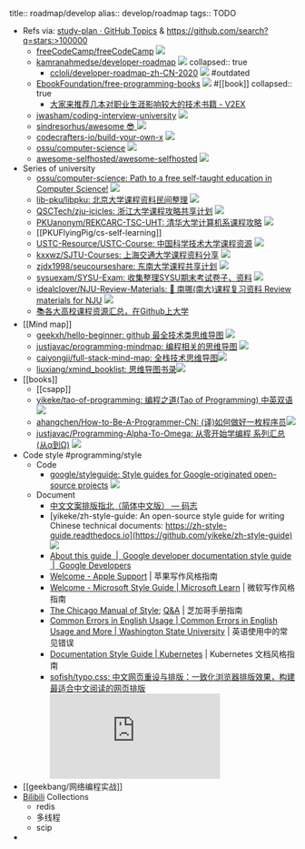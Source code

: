 title:: roadmap/develop
alias:: develop/roadmap
tags:: TODO

- Refs via: [study-plan · GitHub Topics](https://github.com/topics/study-plan) & https://github.com/search?q=stars:>100000
  - [freeCodeCamp/freeCodeCamp](https://github.com/freeCodeCamp/freeCodeCamp) ![](https://img.shields.io/github/stars/freeCodeCamp/freeCodeCamp)
  - [kamranahmedse/developer-roadmap](https://github.com/kamranahmedse/developer-roadmap) ![](https://img.shields.io/github/stars/kamranahmedse/developer-roadmap)
    collapsed:: true
    - [ccloli/developer-roadmap-zh-CN-2020](https://github.com/ccloli/developer-roadmap-zh-CN) ![](https://img.shields.io/github/stars/ccloli/developer-roadmap-zh-CN)
      #outdated
  - [EbookFoundation/free-programming-books](https://github.com/EbookFoundation/free-programming-books) ![](https://img.shields.io/github/stars/EbookFoundation/free-programming-books) #[[book]]
    collapsed:: true
    - [大家来推荐几本对职业生涯影响较大的技术书籍 - V2EX](https://www.v2ex.com/t/795885)
  - [jwasham/coding-interview-university](https://github.com/jwasham/coding-interview-university) ![](https://img.shields.io/github/stars/jwasham/coding-interview-university)
  - [sindresorhus/awesome 😎 ](https://github.com/sindresorhus/awesome) ![](https://img.shields.io/github/stars/sindresorhus/awesome)
  - [codecrafters-io/build-your-own-x](https://github.com/codecrafters-io/build-your-own-x) ![](https://img.shields.io/github/stars/codecrafters-io/build-your-own-x)
  - [ossu/computer-science](https://github.com/ossu/computer-science) ![](https://img.shields.io/github/stars/ossu/computer-science)
  - [awesome-selfhosted/awesome-selfhosted](https://github.com/awesome-selfhosted/awesome-selfhosted) ![](https://img.shields.io/github/stars/awesome-selfhosted/awesome-selfhosted)
- Series of university
  - [ossu/computer-science: Path to a free self-taught education in Computer Science!](https://github.com/ossu/computer-science) ![](https://img.shields.io/github/stars/ossu/computer-science)
  - [lib-pku/libpku: 北京大学课程资料民间整理](https://github.com/lib-pku/libpku) ![](https://img.shields.io/github/stars/lib-pku/libpku)
  - [QSCTech/zju-icicles: 浙江大学课程攻略共享计划](https://github.com/QSCTech/zju-icicles) ![](https://img.shields.io/github/stars/QSCTech/zju-icicles)
  - [PKUanonym/REKCARC-TSC-UHT: 清华大学计算机系课程攻略](https://github.com/PKUanonym/REKCARC-TSC-UHT) ![](https://img.shields.io/github/stars/PKUanonym/REKCARC-TSC-UHT)
  - [[PKUFlyingPig/cs-self-learning]]
  - [USTC-Resource/USTC-Course: 中国科学技术大学课程资源](https://github.com/USTC-Resource/USTC-Course) ![](https://img.shields.io/github/stars/USTC-Resource/USTC-Course)
  - [kxxwz/SJTU-Courses: 上海交通大学课程资料分享](https://github.com/kxxwz/SJTU-Courses) ![](https://img.shields.io/github/stars/kxxwz/SJTU-Courses)
  - [zjdx1998/seucourseshare: 东南大学课程共享计划](https://github.com/zjdx1998/seucourseshare) ![](https://img.shields.io/github/stars/zjdx1998/seucourseshare)
  - [sysuexam/SYSU-Exam: 收集整理SYSU期末考试卷子、资料](https://github.com/sysuexam/SYSU-Exam) ![](https://img.shields.io/github/stars/sysuexam/SYSU-Exam)
  - [idealclover/NJU-Review-Materials: 📝 南哪(南大)课程复习资料 Review materials for NJU](https://github.com/idealclover/NJU-Review-Materials) ![](https://img.shields.io/github/stars/idealclover/NJU-Review-Materials)
  - [📚各大高校课程资源汇总，在Github上大学](https://studyhard.cf/)
- [[Mind map]]
  - [geekxh/hello-beginner: github 最全技术类思维导图](https://github.com/geekxh/hello-beginner) ![](https://img.shields.io/github/stars/geekxh/hello-beginner)
  - [justjavac/programming-mindmap: 编程相关的思维导图](https://github.com/justjavac/programming-mindmap) ![](https://img.shields.io/github/stars/justjavac/programming-mindmap)
  - [caiyongji/full-stack-mind-map: 全栈技术思维导图](https://github.com/caiyongji/full-stack-mind-map)![](https://img.shields.io/github/stars/caiyongji/full-stack-mind-map)
  - [liuxiang/xmind_booklist: 思维导图书录](https://github.com/liuxiang/xmind_booklist)![](https://img.shields.io/github/stars/liuxiang/xmind_booklist)
- [[books]]
  - [[csapp]]
  - [yikeke/tao-of-programming: 编程之道(Tao of Programming) 中英双语](https://github.com/yikeke/tao-of-programming) ![](https://img.shields.io/github/stars/yikeke/tao-of-programming)
  - [ahangchen/How-to-Be-A-Programmer-CN: (译)如何做好一枚程序员](https://github.com/ahangchen/How-to-Be-A-Programmer-CN)![](https://img.shields.io/github/stars/ahangchen/How-to-Be-A-Programmer-CN)
  - [justjavac/Programming-Alpha-To-Omega: 从零开始学编程 系列汇总(从α到Ω)](https://github.com/justjavac/Programming-Alpha-To-Omega) ![](https://img.shields.io/github/stars/justjavac/Programming-Alpha-To-Omega)
- Code style #programming/style
  - Code
    - [google/styleguide: Style guides for Google-originated open-source projects](https://github.com/google/styleguide) ![](https://img.shields.io/github/stars/google/styleguide)
  - Document
    - [中文文案排版指北（简体中文版） — 码志](https://mazhuang.org/wiki/chinese-copywriting-guidelines/)
    - [yikeke/zh-style-guide: An open-source style guide for writing Chinese technical documents: https://zh-style-guide.readthedocs.io](https://github.com/yikeke/zh-style-guide) ![](https://img.shields.io/github/stars/yikeke/zh-style-guide)
    - [About this guide  |  Google developer documentation style guide  |  Google Developers](https://developers.google.cn/style)
    - [Welcome - Apple Support](https://help.apple.com/asg/) | 苹果写作风格指南
    - [Welcome - Microsoft Style Guide | Microsoft Learn](https://learn.microsoft.com/en-us/style-guide/welcome/) | 微软写作风格指南
    - [The Chicago Manual of Style](https://www.chicagomanualofstyle.org/home.html); [Q&A](https://www.chicagomanualofstyle.org/qanda/latest.html) | 芝加哥手册指南
    - [Common Errors in English Usage | Common Errors in English Usage and More | Washington State University](https://brians.wsu.edu/common-errors/) | 英语使用中的常见错误
    - [Documentation Style Guide | Kubernetes](https://kubernetes.io/docs/contribute/style/style-guide/) | Kubernetes 文档风格指南
    - [sofish/typo.css: 中文网页重设与排版：一致化浏览器排版效果，构建最适合中文阅读的网页排版](https://github.com/sofish/typo.css) ![](https://img.shields.io/github/stars/sofish/typo.css)
- [[geekbang/网络编程实战]]
- [Bilibili](https://space.bilibili.com/10966983/favlist?fid=49128283) Collections
  - redis
  - 多线程
  - scip
-